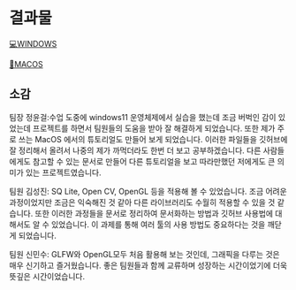 # 결과물

[💻WINDOWS](https://github.com/jhon-rjf/GLFW/tree/main/case_windows)

[🍎MACOS](https://github.com/jhon-rjf/GLFW/tree/main/case_macos)

## 소감
팀장  정윤걸:수업 도중에 windows11 운영체제에서 실습을 했는데 조금 버벅인 감이 있었는데 프로젝트를 하면서 팀원들의 도움을 받아 잘 해결하게 되었습니다. 또한 제가 주로 쓰는 MacOS 에서의 튜토리얼도 만들어 보게 되었습니다. 이러한 파일들을 깃허브에 잘 정리해서 올려서 나중의 제가 까먹더라도 한번 더 보고 공부하겠습니다. 다른 사람들에게도 참고할 수 있는 문서로 만들어 다른 튜토리얼을 보고 따라만했던 저에게도 큰 의미가 있는 프로젝트였습니다.

팀원  김성진: SQ Lite, Open CV, OpenGL 등을 적용해 볼 수 있었습니다.
조금 어려운 과정이었지만 조금은 익숙해진 것 같아 다른 라이브러리도 수월히 적용할 수 있을 것 같습니다.
또한 이러한 과정들을 문서로 정리하여 문서화하는 방법과 깃허브 사용법에 대해서도 알 수 있었습니다.
이 과제를 통해 여러 툴의 사용 방법도 중요하다는 것을 깨닫게 되었습니다.

팀원  신민수: GLFW와 OpenGL모두 처음 활용해 보는 것인데, 그래픽을 다루는 것은 매우 신기하고 즐거웠습니다. 좋은 팀원들과 함께 교류하며 성장하는 시간이었기에 더욱 뜻깊은 시간이었습니다.
